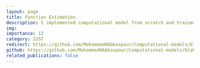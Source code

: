 ```yaml
---
layout: page
title: Function Estimation
description: I implemented computational model from scratch and trained it on function estimation
img: 
importance: 12
category: IUST
redirect: https://github.com/MohammadHAbbaspour/Computational-models/blob/main/Function_Estimation.ipynb
github: https://github.com/MohammadHAbbaspour/Computational-models/blob/main/Function_Estimation.ipynb
related_publications: false
---
```

